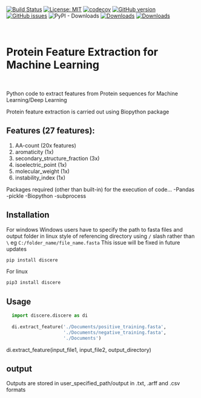 [![Build Status](https://travis-ci.org/jithin8mathew/Protein-feature-extraction.svg?branch=master)](https://travis-ci.org/jithin8mathew/Protein-feature-extraction)
[![License: MIT](https://img.shields.io/badge/License-MIT-yellow.svg)](https://opensource.org/licenses/MIT)
[![codecov](https://codecov.io/gh/jithin8mathew/Protein-feature-extraction/branch/master/graph/badge.svg)](https://codecov.io/gh/jithin8mathew/Protein-feature-extraction)
[![GitHub version](https://badge.fury.io/gh/jithin8mathew%2FProtein-feature-extraction.svg)](https://badge.fury.io/gh/jithin8mathew%2FProtein-feature-extraction)
[![GitHub issues](https://img.shields.io/github/issues/jithin8mathew/Protein-feature-extraction)](https://github.com/jithin8mathew/Protein-feature-extraction/issues)
![PyPI - Downloads](https://img.shields.io/pypi/dm/discere)
[![Downloads](https://static.pepy.tech/personalized-badge/discere?period=month&units=international_system&left_color=black&right_color=orange&left_text=Downloads)](https://pepy.tech/project/discere)
[![Downloads](https://pepy.tech/badge/discere)](https://pepy.tech/project/discere)

<br>

# Protein Feature Extraction for Machine Learning
<br>

Python code to extract features from Protein sequences for Machine Learning/Deep Learning

Protein feature extraction is carried out using Biopython package

## Features (27 features):
1. AA-count (20x features)
2. aromaticity (1x)
3. secondary_structure_fraction (3x)
4. isoelectric_point (1x)
5. molecular_weight (1x)
6. instability_index (1x)

Packages required (other than built-in) for the execution of code...
-Pandas
-pickle
-Biopython
-subprocess

## Installation
For windows
Windows users have to specify the path to fasta files and output folder in linux style of referencing directory using ```/``` slash rather than ```\```
eg ```C:/folder_name/file_name.fasta```
This issue will be fixed in future updates

```python 
pip install discere
```
For linux
```python
pip3 install discere
```

## Usage

```python
  import discere.discere as di
  
  di.extract_feature('./Documents/positive_training.fasta', 
                     './Documents/negative_training.fasta', 
                     './Documents')
```
di.extract_feature(input_file1, input_file2, output_directory)

## output

Outputs are stored in user_specified_path/output in .txt, .arff and .csv formats 


